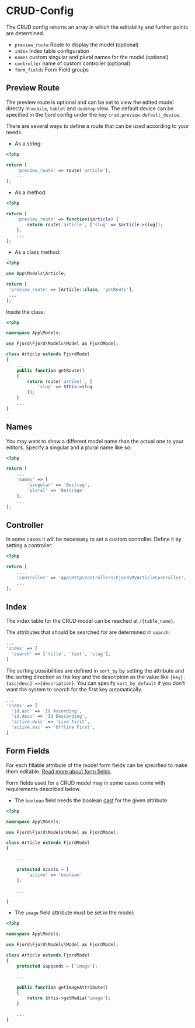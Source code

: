# CRUD-Config

The CRUD config returns an array in which the editability and further points are determined.

-   `preview_route` Route to display the model (optional)
-   `index` Index table configuration
-   `names` custom singular and plural names for the model (optional)
-   `controller` name of custom controller (optional)
-   `form_fields` Form Field groups

## Preview Route

The preview route is optional and can be set to view the edited model directly in `mobile`, `tablet` and `desktop` view. The default device can be specified in the fjord config under the key `crud.preview.default_device`.

There are several ways to define a route that can be used according to your needs.

-   As a string:

```php
<?php

return [
    'preview_route' => route('article'),
    ...
];
```

-   As a method:

```php
<?php

return [
    'preview_route' => function($article) {
        return route('article', ['slug' => $article->slug]);
    },
    ...
];
```

-   As a class method:

```php
<?php

use App\Models\Article;

return [
 'preview_route' => [Article::class, 'getRoute'],
 ...
];

```

Inside the class:

```php
<?php

namespace App\Models;

use Fjord\Fjord\Models\Model as FjordModel;

class Article extends FjordModel
{
    ...
    public function getRoute()
    {
        return route('artikel', [
            'slug' => $this->slug
        ]);
    }
    ...
}
```

## Names

You may want to show a different model name than the actual one to your editors.
Specify a singular and a plural name like so:

```php
<?php

return [
    ...
    'names' => [
        'singular' => 'Beitrag',
        'plural' => 'Beiträge'
    ],
    ...
];
```

## Controller

In some cases it will be necessary to set a custom controller.
Define it by setting a controller:

```php
<?php

return [
    ...
    'controller' => 'App\Http\Controllers\Fjord\MyArticleController',
    ...
];
```

## Index

The index table for the CRUD model can be reached at `/{table_name}`.

The attributes that should be searched for are determined in `search`:

```php
...
'index' => [
  'search' => ['title', 'text', 'slug'],
]
```

The sorting possibilities are defined in `sort_by` by setting the attribute and the sorting direction as the key and the description as the value like `{key}.{asc|desc} =>{description}`. You can specify `sort_by_default` if you don't want the system to search for the first key automatically.

```php
...
'index' => [
  'id.asc' => 'Id Ascending',
  'id.desc' => 'Id Descending',
  'active.desc' => 'Live First',
  'active.asc' => 'Offline First',
]
```

## Form Fields

For each fillable attribute of the model form fields can be specified to make them editable. [Read more about form fields](/{{route}}/{{version}}/form-fields).

Form fields used for a CRUD model may in some cases come with requirements described below.

-   The `boolean` field needs the boolean [cast](https://laravel.com/docs/6.0/eloquent-mutators#attribute-casting) for the given attribute:

```php
<?php

namespace App\Models;

use Fjord\Fjord\Models\Model as FjordModel;

class Article extends FjordModel
{

    ...

    protected $casts = [
        'active' => 'boolean'
    ];

    ...

}
```

-   The `image` field attribute must be set in the model:

```php
<?php

namespace App\Models;

use Fjord\Fjord\Models\Model as FjordModel;

class Article extends FjordModel
{
    protected $appends = ['image'];

    ...

    public function getImageAttribute()
    {
        return $this->getMedia('image');
    }

    ...
}
```
